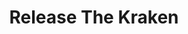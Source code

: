 ---
title: Release The Kraken 
gamefile: '/game/releasethekraken/index.html'
img: '/img/games/releaseTheKraken.png'
---
